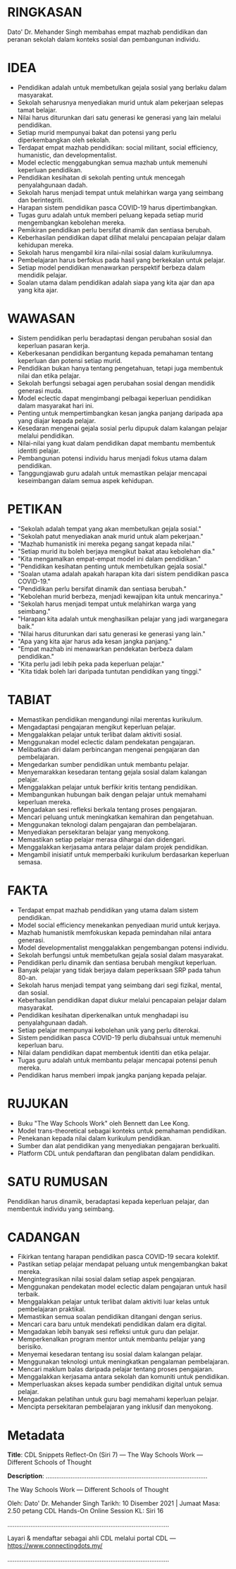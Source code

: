 # RINGKASAN
Dato' Dr. Mehander Singh membahas empat mazhab pendidikan dan peranan sekolah dalam konteks sosial dan pembangunan individu.

# IDEA
- Pendidikan adalah untuk membetulkan gejala sosial yang berlaku dalam masyarakat.
- Sekolah seharusnya menyediakan murid untuk alam pekerjaan selepas tamat belajar.
- Nilai harus diturunkan dari satu generasi ke generasi yang lain melalui pendidikan.
- Setiap murid mempunyai bakat dan potensi yang perlu diperkembangkan oleh sekolah.
- Terdapat empat mazhab pendidikan: social militant, social efficiency, humanistic, dan developmentalist.
- Model eclectic menggabungkan semua mazhab untuk memenuhi keperluan pendidikan.
- Pendidikan kesihatan di sekolah penting untuk mencegah penyalahgunaan dadah.
- Sekolah harus menjadi tempat untuk melahirkan warga yang seimbang dan berintegriti.
- Harapan sistem pendidikan pasca COVID-19 harus dipertimbangkan.
- Tugas guru adalah untuk memberi peluang kepada setiap murid mengembangkan kebolehan mereka.
- Pemikiran pendidikan perlu bersifat dinamik dan sentiasa berubah.
- Keberhasilan pendidikan dapat dilihat melalui pencapaian pelajar dalam kehidupan mereka.
- Sekolah harus mengambil kira nilai-nilai sosial dalam kurikulumnya.
- Pembelajaran harus berfokus pada hasil yang berkekalan untuk pelajar.
- Setiap model pendidikan menawarkan perspektif berbeza dalam mendidik pelajar.
- Soalan utama dalam pendidikan adalah siapa yang kita ajar dan apa yang kita ajar.

# WAWASAN
- Sistem pendidikan perlu beradaptasi dengan perubahan sosial dan keperluan pasaran kerja.
- Keberkesanan pendidikan bergantung kepada pemahaman tentang keperluan dan potensi setiap murid.
- Pendidikan bukan hanya tentang pengetahuan, tetapi juga membentuk nilai dan etika pelajar.
- Sekolah berfungsi sebagai agen perubahan sosial dengan mendidik generasi muda.
- Model eclectic dapat mengimbangi pelbagai keperluan pendidikan dalam masyarakat hari ini.
- Penting untuk mempertimbangkan kesan jangka panjang daripada apa yang diajar kepada pelajar.
- Kesedaran mengenai gejala sosial perlu dipupuk dalam kalangan pelajar melalui pendidikan.
- Nilai-nilai yang kuat dalam pendidikan dapat membantu membentuk identiti pelajar.
- Pembangunan potensi individu harus menjadi fokus utama dalam pendidikan.
- Tanggungjawab guru adalah untuk memastikan pelajar mencapai keseimbangan dalam semua aspek kehidupan.

# PETIKAN
- "Sekolah adalah tempat yang akan membetulkan gejala sosial."
- "Sekolah patut menyediakan anak murid untuk alam pekerjaan."
- "Mazhab humanistik ini mereka pegang sangat kepada nilai."
- "Setiap murid itu boleh berjaya mengikut bakat atau kebolehan dia."
- "Kita mengamalkan empat-empat model ini dalam pendidikan."
- "Pendidikan kesihatan penting untuk membetulkan gejala sosial."
- "Soalan utama adalah apakah harapan kita dari sistem pendidikan pasca COVID-19."
- "Pendidikan perlu bersifat dinamik dan sentiasa berubah."
- "Kebolehan murid berbeza, menjadi kewajipan kita untuk mencarinya."
- "Sekolah harus menjadi tempat untuk melahirkan warga yang seimbang."
- "Harapan kita adalah untuk menghasilkan pelajar yang jadi warganegara baik."
- "Nilai harus diturunkan dari satu generasi ke generasi yang lain."
- "Apa yang kita ajar harus ada kesan jangka panjang."
- "Empat mazhab ini menawarkan pendekatan berbeza dalam pendidikan."
- "Kita perlu jadi lebih peka pada keperluan pelajar."
- "Kita tidak boleh lari daripada tuntutan pendidikan yang tinggi."

# TABIAT
- Memastikan pendidikan mengandungi nilai merentas kurikulum.
- Mengadaptasi pengajaran mengikut keperluan pelajar.
- Menggalakkan pelajar untuk terlibat dalam aktiviti sosial.
- Menggunakan model eclectic dalam pendekatan pengajaran.
- Melibatkan diri dalam perbincangan mengenai pengajaran dan pembelajaran.
- Mengedarkan sumber pendidikan untuk membantu pelajar.
- Menyemarakkan kesedaran tentang gejala sosial dalam kalangan pelajar.
- Menggalakkan pelajar untuk berfikir kritis tentang pendidikan.
- Membangunkan hubungan baik dengan pelajar untuk memahami keperluan mereka.
- Mengadakan sesi refleksi berkala tentang proses pengajaran.
- Mencari peluang untuk meningkatkan kemahiran dan pengetahuan.
- Menggunakan teknologi dalam pengajaran dan pembelajaran.
- Menyediakan persekitaran belajar yang menyokong.
- Memastikan setiap pelajar merasa dihargai dan didengari.
- Menggalakkan kerjasama antara pelajar dalam projek pendidikan.
- Mengambil inisiatif untuk memperbaiki kurikulum berdasarkan keperluan semasa.

# FAKTA
- Terdapat empat mazhab pendidikan yang utama dalam sistem pendidikan.
- Model social efficiency menekankan penyediaan murid untuk kerjaya.
- Mazhab humanistik memfokuskan kepada pemindahan nilai antara generasi.
- Model developmentalist menggalakkan pengembangan potensi individu.
- Sekolah berfungsi untuk membetulkan gejala sosial dalam masyarakat.
- Pendidikan perlu dinamik dan sentiasa berubah mengikut keperluan.
- Banyak pelajar yang tidak berjaya dalam peperiksaan SRP pada tahun 80-an.
- Sekolah harus menjadi tempat yang seimbang dari segi fizikal, mental, dan sosial.
- Keberhasilan pendidikan dapat diukur melalui pencapaian pelajar dalam masyarakat.
- Pendidikan kesihatan diperkenalkan untuk menghadapi isu penyalahgunaan dadah.
- Setiap pelajar mempunyai kebolehan unik yang perlu diterokai.
- Sistem pendidikan pasca COVID-19 perlu diubahsuai untuk memenuhi keperluan baru.
- Nilai dalam pendidikan dapat membentuk identiti dan etika pelajar.
- Tugas guru adalah untuk membantu pelajar mencapai potensi penuh mereka.
- Pendidikan harus memberi impak jangka panjang kepada pelajar.

# RUJUKAN
- Buku "The Way Schools Work" oleh Bennett dan Lee Kong.
- Model trans-theoretical sebagai konteks untuk pemahaman pendidikan.
- Penekanan kepada nilai dalam kurikulum pendidikan.
- Sumber dan alat pendidikan yang menyediakan pengajaran berkualiti.
- Platform CDL untuk pendaftaran dan penglibatan dalam pendidikan. 

# SATU RUMUSAN
Pendidikan harus dinamik, beradaptasi kepada keperluan pelajar, dan membentuk individu yang seimbang.

# CADANGAN
- Fikirkan tentang harapan pendidikan pasca COVID-19 secara kolektif.
- Pastikan setiap pelajar mendapat peluang untuk mengembangkan bakat mereka.
- Mengintegrasikan nilai sosial dalam setiap aspek pengajaran.
- Menggunakan pendekatan model eclectic dalam pengajaran untuk hasil terbaik.
- Menggalakkan pelajar untuk terlibat dalam aktiviti luar kelas untuk pembelajaran praktikal.
- Memastikan semua soalan pendidikan ditangani dengan serius.
- Mencari cara baru untuk mendekati pendidikan dalam era digital.
- Mengadakan lebih banyak sesi refleksi untuk guru dan pelajar.
- Memperkenalkan program mentor untuk membantu pelajar yang berisiko.
- Menyemai kesedaran tentang isu sosial dalam kalangan pelajar.
- Menggunakan teknologi untuk meningkatkan pengalaman pembelajaran.
- Mencari maklum balas daripada pelajar tentang proses pengajaran.
- Menggalakkan kerjasama antara sekolah dan komuniti untuk pendidikan.
- Memperluaskan akses kepada sumber pendidikan digital untuk semua pelajar.
- Mengadakan pelatihan untuk guru bagi memahami keperluan pelajar.
- Mencipta persekitaran pembelajaran yang inklusif dan menyokong.

# Metadata
**Title**: CDL Snippets Reflect-On (Siri 7) — The Way Schools Work — Different Schools of Thought

**Description**: ...........................................................................................

The Way Schools Work — Different Schools of Thought

Oleh: Dato' Dr. Mehander Singh
Tarikh: 10 Disember 2021   |   Jumaat 
Masa: 2.50 petang
CDL Hands-On Online Session KL: Siri 16

...........................................................................................

Layari & mendaftar sebagai ahli CDL melalui portal CDL — https://www.connectingdots.my/

...........................................................................................